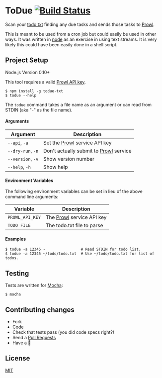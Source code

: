 # ToDue [![Build Status](https://secure.travis-ci.org/sukima/todue-txt.png?branch=master)](https://travis-ci.org/sukima/todue-txt)

Scan your [todo.txt](http://todotxt.com/) finding any due tasks and sends those
tasks to [Prowl][].

This is meant to be used from a cron job but could easily be used in other
ways. It was written in [node](http://nodejs.org/) as an exercise in using text
streams. It is very likely this could have been easily done in a shell script.

## Project Setup

Node.js Version 0.10+

This tool requires a valid [Prowl API key](http://www.prowlapp.com/api.php).

    $ npm install -g todue-txt
    $ todue --help

The `todue` command takes a file name as an argument or can read from STDIN
(aka "-" as the file name).

#### Arguments

| Argument         | Description                                |
|------------------|--------------------------------------------|
|`--api`, `-a`     | Set the [Prowl][] service API key          |
|`--dry-run`, `-n` | Don't actually submit to [Prowl][] service |
|`--version`, `-v` | Show version number                        |
|`--help`, `-h`    | Show help                                  |

#### Environment Variables

The following environment variables can be set in lieu of the above command
line arguments:

| Variable        | Description                   |
|-----------------|-------------------------------|
| `PROWL_API_KEY` | The [Prowl][] service API key |
| `TODO_FILE`     | The todo.txt file to parse    |

#### Examples

    $ todue -a 12345 -                # Read STDIN for todo list.
    $ todue -a 12345 ~/todo/todo.txt  # Use ~/todo/todo.txt for list of todos.

## Testing

Tests are written for [Mocha](http://mochajs.org/):

    $ mocha

## Contributing changes

- Fork
- Code
- Check that tests pass (you did code specs right?)
- Send a [Pull Requests](https://guides.github.com/activities/contributing-to-open-source/#contributing)
- Have a :beer:

## License

[MIT](http://choosealicense.com/licenses/mit/)

[Prowl]: http://www.prowlapp.com/
